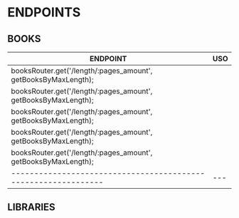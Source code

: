 # ENDPOINTS

## BOOKS

| ENDPOINT                                                       | USO |
| -------------------------------------------------------------- | --- |
| booksRouter.get('/length/:pages_amount', getBooksByMaxLength); |     |
| booksRouter.get('/length/:pages_amount', getBooksByMaxLength); |     |
| booksRouter.get('/length/:pages_amount', getBooksByMaxLength); |     |
| booksRouter.get('/length/:pages_amount', getBooksByMaxLength); |     |
| booksRouter.get('/length/:pages_amount', getBooksByMaxLength); |     |
| -------------------------------------------------------------- | --- |

## LIBRARIES
